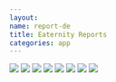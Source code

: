 ```yaml
---
layout:
name: report-de
title: Eaternity Reports
categories: app
---
```


<div class="container">
	<div class="row">
		<div class="col-xs-2"></div>
		<div class="col-xs-8">
			<div class="royalSlider rsDefaultInv">
				<img class="responsive rsImg report-image1" src="/img/professional/Restaurant-Report-Example-de1.jpg">
				<img class="responsive rsImg report-image2" src="/img/professional/Restaurant-Report-Example-de2.jpg">
				<img class="responsive rsImg report-image3" src="/img/professional/Restaurant-Report-Example-de3.jpg">
				<img class="responsive rsImg report-image4" src="/img/professional/Restaurant-Report-Example-de4.jpg">
				<img class="responsive rsImg report-image5" src="/img/professional/Restaurant-Report-Example-de5.jpg">
				<img class="responsive rsImg report-image6" src="/img/professional/Restaurant-Report-Example-de6.jpg">
				<img class="responsive rsImg report-image7" src="/img/professional/Restaurant-Report-Example-de7.jpg">
				<img class="responsive rsImg report-image8" src="/img/professional/Restaurant-Report-Example-de8.jpg">
			</div>
		</div>
		<div class="col-xs-2"></div>
	</div>
</div>
<script>
$(document).ready(function(){
	$(".royalSlider").royalSlider({
	transitionType: 'fade',
    keyboardNavEnabled: true,
    autoScaleSlider: true,
    autoScaleSliderWidth: 400,
    controlNavigation: "none",
    arrowsNavAutoHide: false,
    arrowsNavHideOnTouch: true

});
});
</script>

